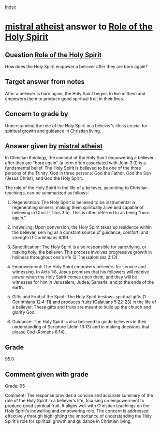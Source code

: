 
[Index](../../index.md)
# [mistral atheist](../../answering_models/mistral_atheist.md) answer to [Role of the Holy Spirit](../../questions/Role_of_the_Holy_Spirit.md)

## Question [Role of the Holy Spirit](../../questions/Role_of_the_Holy_Spirit.md)
How does the Holy Spirit empower a believer after they are born again?

## Target answer from notes
After a believer is born again, the Holy Spirit begins to live in them and empowers them to produce good spiritual fruit in their lives.

## Concern to grade by
Understanding the role of the Holy Spirit in a believer's life is crucial for spiritual growth and guidance in Christian living.

## Answer given by [mistral atheist](../../answering_models/mistral_atheist.md)
 In Christian theology, the concept of the Holy Spirit empowering a believer after they are "born again" (a term often associated with John 3:3) is a fundamental belief. The Holy Spirit is believed to be one of the three persons of the Trinity, God in three persons: God the Father, God the Son (Jesus Christ), and God the Holy Spirit.

The role of the Holy Spirit in the life of a believer, according to Christian teachings, can be summarized as follows:

1. Regeneration: The Holy Spirit is believed to be instrumental in regenerating sinners, making them spiritually alive and capable of believing in Christ (Titus 3:5). This is often referred to as being "born again."

2. Indwelling: Upon conversion, the Holy Spirit takes up residence within the believer, serving as a constant source of guidance, comfort, and strength (1 Corinthians 6:19).

3. Sanctification: The Holy Spirit is also responsible for sanctifying, or making holy, the believer. This process involves progressive growth in holiness throughout one's life (2 Thessalonians 2:13).

4. Empowerment: The Holy Spirit empowers believers for service and witnessing. In Acts 1:8, Jesus promises that his followers will receive power when the Holy Spirit comes upon them, and they will be witnesses for him in Jerusalem, Judea, Samaria, and to the ends of the earth.

5. Gifts and Fruit of the Spirit: The Holy Spirit bestows spiritual gifts (1 Corinthians 12:4-11) and produces fruits (Galatians 5:22-23) in the life of a believer. These gifts and fruits are meant to build up the church and glorify God.

6. Guidance: The Holy Spirit is also believed to guide believers in their understanding of Scripture (John 16:13) and in making decisions that please God (Romans 8:14).

## Grade
95.0

## Comment given with grade
Grade: 95

Comment: The response provides a concise and accurate summary of the role of the Holy Spirit in a believer's life, focusing on empowerment to produce good spiritual fruit. It aligns well with Christian teachings on the Holy Spirit's indwelling and empowering role. The concern is addressed effectively through highlighting the importance of understanding the Holy Spirit's role for spiritual growth and guidance in Christian living.
